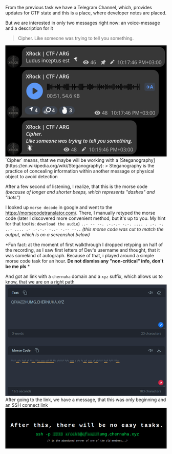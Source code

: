From the previous task we have a Telegram Channel, which, provides updates for CTF state and this is a place, where developer notes are placed.

But we are interested in only two messages right now: an voice-message and a description for it
> Cipher.
Like someone was trying to tell you something.
<img src="Pasted image 20250526000256.png">
`Cipher` means, that we maybe will be working with a [Steganography](https://en.wikipedia.org/wiki/Steganography):
> Steganography is the practice of concealing information within another message or physical object to avoid detection

After a few second of listening, I realize, that this is the morse code *(because of longer and shorter beeps, which represents "dashes" and "dots")*

I looked up `morse decode` in google and went to the https://morsecodetranslator.com/. There, I manually retyped the morse code (later I discovered more convenient method, but it's up to you. My hint for that tool is: `download the audio`)
`..- -- --. .-.-.- -.-. .... . .-. -. ..- .... .- .-.-.- -..- -.-- --..` *(this morse code was cut to match the output, which is on a screenshot below)*

*Fun fact: at the moment of first walkthrough I dropped retyping on half of the recording, as I saw first letters of Dev's username and thought, that it was somekind of autograph. Because of that, i played around a simple morse code task for an hour. **Do not dismiss any "non-critical" info, don't be me pls** *

And got an link with a `chernuha` domain and a `xyz` suffix, which allows us to know, that we are on a right path
<img src="Pasted image 20250526003817.png">
After going to the link, we have a message, that this was only beginning and an SSH connect link
<img src="Pasted image 20250526004017.png">
